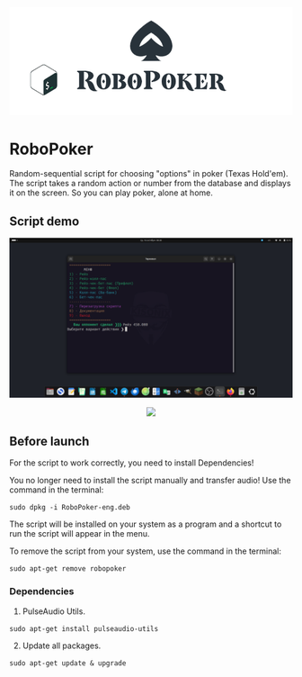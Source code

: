 <p align="center"><img src=".github/img/logo.png"></p> 

# RoboPoker

Random-sequential script for choosing "options" in poker (Texas Hold'em).
The script takes a random action or number from the database and displays it on the screen.
So you can play poker, alone at home.

## Script demo

<p align="center"><img src=".github/img/image-terminal.png"></p>
<p align="center"><img src=".github/img/image.png"></p>

## Before launch

<p>For the script to work correctly, you need to install Dependencies!</p>
<P>You no longer need to install the script manually and transfer audio! Use the command in the terminal:</P>

```
sudo dpkg -i RoboPoker-eng.deb
```
<p>The script will be installed on your system as a program and a shortcut to run the script will appear in the menu.</p>
<p>To remove the script from your system, use the command in the terminal:</p> 

```
sudo apt-get remove robopoker
```

### Dependencies

1. PulseAudio Utils.

```
sudo apt-get install pulseaudio-utils
```

2. Update all packages.

```
sudo apt-get update & upgrade
```

